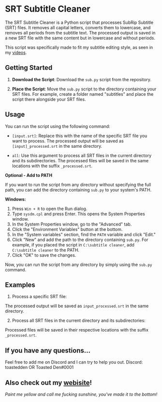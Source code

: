 # SRT Subtitle Cleaner

The SRT Subtitle Cleaner is a Python script that processes SubRip Subtitle (SRT) files. It removes all capital letters, converts them to lowercase, and removes all periods from the subtitle text. The processed output is saved in a new SRT file with the same content but in lowercase and without periods.

This script was specifically made to fit my subtitle editing style, as seen in my [videos](https://youtube.com/@ToastedDen).

## Getting Started

1. **Download the Script**: Download the `sub.py` script from the repository.

2. **Place the Script**: Move the `sub.py` script to the directory containing your SRT files. For example, create a folder named "subtitles" and place the script there alongside your SRT files.

## Usage

You can run the script using the following command:


- `[input.srt]`: Replace this with the name of the specific SRT file you want to process. The processed output will be saved as `[input]_processed.srt` in the same directory.

- `all`: Use this argument to process all SRT files in the current directory and its subdirectories. The processed files will be saved in the same locations with the suffix `_processed.srt`.

**Optional - Add to PATH**

If you want to run the script from any directory without specifying the full path, you can add the directory containing `sub.py` to your system's PATH.

**Windows:**

1. Press `Win + R` to open the Run dialog.
2. Type `sysdm.cpl` and press Enter. This opens the System Properties window.
3. In the System Properties window, go to the "Advanced" tab.
4. Click the "Environment Variables" button at the bottom.
5. In the "System variables" section, find the `PATH` variable and click "Edit."
6. Click "New" and add the path to the directory containing `sub.py`. For example, if you placed the script in `C:\subtitle cleaner`, add `C:\subtitle cleaner` to the PATH.
7. Click "OK" to save the changes.

Now, you can run the script from any directory by simply using the `sub.py` command.

## Examples

1. Process a specific SRT file:

The processed output will be saved as `input_processed.srt` in the same directory.

2. Process all SRT files in the current directory and its subdirectories:

Processed files will be saved in their respective locations with the suffix `_processed.srt`.

## If you have any questions...
Feel free to add me on Discord and I can try to help you out.
Discord: toastedden OR Toasted Den#0001

## Also check out my [webisite](https://toastedden.com/)!
*Paint me yellow and call me fucking sunshine, you've made it to the bottom!*
